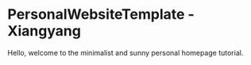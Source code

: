 # PersonalWebsiteTemplate - Xiangyang
Hello, welcome to the minimalist and sunny personal homepage tutorial.